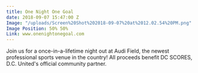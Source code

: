 ```yaml
---
title: One Night One Goal
date: 2018-09-07 15:47:00 Z
Image: "/uploads/Screen%20Shot%202018-09-07%20at%2012.02.54%20PM.png"
Image Position: 50% 50%
Link: www.onenightonegoal.com
---
```


Join us for a once-in-a-lifetime night out at Audi Field, the newest professional sports venue in the country! All proceeds benefit DC SCORES, D.C. United's official community partner.